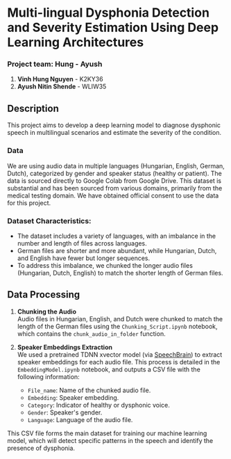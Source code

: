 # Multi-lingual Dysphonia Detection and Severity Estimation Using Deep Learning Architectures

### Project team: Hung - Ayush
1. **Vinh Hung Nguyen** - K2KY36
2. **Ayush Nitin Shende** - WLIW35

## Description
This project aims to develop a deep learning model to diagnose dysphonic speech in multilingual scenarios and estimate the severity of the condition.

### Data
We are using audio data in multiple languages (Hungarian, English, German, Dutch), categorized by gender and speaker status (healthy or patient). The data is sourced directly to Google Colab from Google Drive.
This dataset is substantial and has been sourced from various domains, primarily from the medical testing domain. We have obtained official consent to use the data for this project.


### Dataset Characteristics:
- The dataset includes a variety of languages, with an imbalance in the number and length of files across languages.
- German files are shorter and more abundant, while Hungarian, Dutch, and English have fewer but longer sequences.
- To address this imbalance, we chunked the longer audio files (Hungarian, Dutch, English) to match the shorter length of German files.

## Data Processing
1. **Chunking the Audio**  
   Audio files in Hungarian, English, and Dutch were chunked to match the length of the German files using the `Chunking_Script.ipynb` notebook, which contains the `chunk_audio_in_folder` function.

2. **Speaker Embeddings Extraction**  
   We used a pretrained TDNN xvector model (via [SpeechBrain](https://huggingface.co/speechbrain/spkrec-xvect-voxceleb)) to extract speaker embeddings for each audio file. This process is detailed in the `EmbeddingModel.ipynb` notebook, and outputs a CSV file with the following information:
   - `File_name`: Name of the chunked audio file.
   - `Embedding`: Speaker embedding.
   - `Category`: Indicator of healthy or dysphonic voice.
   - `Gender`: Speaker's gender.
   - `Language`: Language of the audio file.

This CSV file forms the main dataset for training our machine learning model, which will detect specific patterns in the speech and identify the presence of dysphonia.

